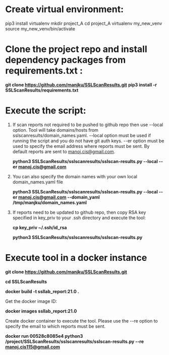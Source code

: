 # Create virtual environment:
pip3 install virtualenv
mkdir project_A
cd project_A
virtualenv my_new_venv
source my_new_venv/bin/activate

# Clone the project repo and install dependency packages from requirements.txt :
**git clone https://github.com/manjku/SSLScanResults.git**
**pip3 install -r SSLScanResults/requirements.txt**

# Execute the script:
1. If scan reports not required to be pushed to github repo then use --local option. Tool will take domains/hosts from sslscanresults/domain_names.yaml.
   --local option must be used if running the script and you do not have git auth keys.
   --er option must be used to specify the email address where reports must be sent. By default reports are sent to manoj.cis@gmail.com.

   **python3 SSLScanResults/sslscanresults/sslscan-results.py --local --er manoj.cis@gmail.com**


2. You can also specify the domain names with your own local domain_names.yaml file

   **python3 SSLScanResults/sslscanresults/sslscan-results.py --local --er manoj.cis@gmail.com --domain_yaml /tmp/manjku/domain_names.yaml**

3. If reports need to be updated to github repo, then copy RSA key specified in key_priv to your .ssh directory and execute the tool:

   **cp key_priv ~/.ssh/id_rsa**
 
   **python3 SSLScanResults/sslscanresults/sslscan-results.py**


# Execute tool in a docker instance
   **git clone https://github.com/manjku/SSLScanResults.git**
 
   **cd SSLScanResults**

   **docker build -t ssllab_report:21.0 .**

Get the docker image ID:

   **docker images ssllab_report:21.0**

Create docker container to execute the tool. Please use the --re option to specify the email to which reports must be sent.

   **docker run 00528c8085e4 python3 /project/SSLScanResults/sslscanresults/sslscan-results.py --re manoj.cis115@gmail.com**

